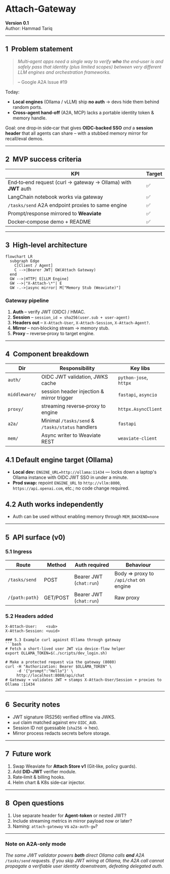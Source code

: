 # Attach‑Gateway 

**Version 0.1**  
Author: Hammad Tariq

---

## 1  Problem statement

> *Multi‑agent apps need a single way to verify **who** the end‑user is and safely pass that identity (plus limited scopes) between very different LLM engines and orchestration frameworks.*
>
>  – Google A2A Issue #19

Today:
- **Local engines** (Ollama / vLLM) ship **no auth** → devs hide them behind random ports.
- **Cross‑agent hand‑off** (A2A, MCP) lacks a portable identity token & memory handle.

Goal: one drop‑in side‑car that gives **OIDC‑backed SSO** *and* a **session header** that all agents can share – with a stubbed memory mirror for recall/eval demos.

---

## 2  MVP success criteria

| KPI | Target |
|-----|--------|
| End‑to‑end request \(curl → gateway → Ollama\) with **JWT** auth | ✅ |
| LangChain notebook works via gateway | ✅ |
| `/tasks/send` A2A endpoint proxies to same engine | ✅ |
| Prompt/response mirrored to **Weaviate** | ✅ |
| Docker‑compose demo + README | ✅ |

---

## 3  High‑level architecture

```mermaid
flowchart LR
  subgraph Edge
    C[Client / Agent]
    C -->|Bearer JWT| GW(Attach Gateway)
  end
  GW -->|HTTP| E[LLM Engine]
  GW -->|"X-Attach-\*"| E
  GW -.->|async mirror| M["Memory Stub (Weaviate)"]
```

### Gateway pipeline
1. **Auth** – verify JWT (OIDC) / HMAC.
2. **Session** – `session_id = sha256(user.sub + user‑agent)`
3. **Headers out** – `X-Attach-User`, `X-Attach-Session`, `X-Attach-Agent?`.
4. **Mirror** – non‑blocking stream → memory stub.
5. **Proxy** – reverse‑proxy to target engine.

---

## 4  Component breakdown

| Dir | Responsibility | Key libs |
|-----|----------------|----------|
| `auth/` | OIDC JWT validation, JWKS cache | `python‑jose`, `httpx` |
| `middleware/` | session header injection & mirror trigger | `fastapi`, `asyncio` |
| `proxy/` | streaming reverse‑proxy to engine | `httpx.AsyncClient` |
| `a2a/` | Minimal `/tasks/send` & `/tasks/status` handlers | `fastapi` |
| `mem/` | Async writer to Weaviate REST | `weaviate‑client` |

## 4.1 Default engine target (Ollama)
* **Local dev:** `ENGINE_URL=http://ollama:11434` — locks down a laptop's Ollama instance with OIDC JWT SSO in under a minute.
* **Prod swap:** repoint `ENGINE_URL` to `http://vllm:8000`, `https://api.openai.com`, etc.; no code change required.

## 4.2 Auth works independently
* Auth can be used without enabling memory through `MEM_BACKEND=none`

---

## 5  API surface (v0)

### 5.1 Ingress

| Route | Method | Auth required | Behaviour |
|-------|--------|---------------|-----------|
| `/tasks/send` | POST | Bearer JWT (`chat:run`) | Body ⇒ proxy to `/api/chat` on engine |
| `/{path:path}` | GET/POST | Bearer JWT (`chat:run`) | Raw proxy |

### 5.2 Headers added

```
X-Attach-User:    <sub>
X-Attach-Session: <uuid>

### 5.3 Example curl against Ollama through gateway
```bash
# Fetch a short‑lived user JWT via device‑flow helper
export OLLAMA_TOKEN=$(./scripts/dev_login.sh)

# Make a protected request via the gateway (8080)
curl -H "Authorization: Bearer $OLLAMA_TOKEN" \
     -d '{"prompt":"Hello"}' \
     http://localhost:8080/api/chat
# Gateway ➜ validates JWT ➜ stamps X‑Attach‑User/Session ➜ proxies to Ollama :11434
```

---

## 6  Security notes

* JWT signature (RS256) verified offline via JWKS.
* `aud` claim matched against env `OIDC_AUD`.
* Session ID not guessable (`sha256` → hex).
* Mirror process redacts secrets before storage.

---

## 7  Future work

1. Swap Weaviate for **Attach Store v1** (Git‑like, policy guards).
2. Add **DID‑JWT** verifier module.
3. Rate‑limit & billing hooks.
4. Helm chart & K8s side‑car injector.

---

## 8  Open questions

1. Use separate header for **Agent‑token** or nested JWT?
2. Include streaming metrics in mirror payload now or later?
3. Naming: `attach-gateway` vs `a2a-auth-gw`?


---

### Note on A2A‑only mode
*The same JWT validator powers **both** direct Ollama calls **and** A2A `/tasks/send` requests.  If you skip JWT wiring at Ollama, the A2A call cannot propagate a verifiable user identity downstream, defeating delegated auth.*
